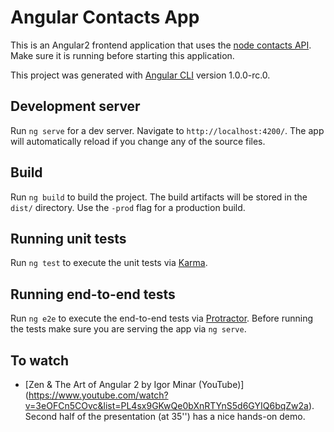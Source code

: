 # Angular Contacts App

This is an Angular2 frontend application that uses the [node contacts API](https://github.com/avansinformatica/node-contacts-api). Make sure it is running before starting this application.

This project was generated with [Angular CLI](https://github.com/angular/angular-cli) version 1.0.0-rc.0.

## Development server
Run `ng serve` for a dev server. Navigate to `http://localhost:4200/`. The app will automatically reload if you change any of the source files.

## Build

Run `ng build` to build the project. The build artifacts will be stored in the `dist/` directory. Use the `-prod` flag for a production build.

## Running unit tests

Run `ng test` to execute the unit tests via [Karma](https://karma-runner.github.io).

## Running end-to-end tests

Run `ng e2e` to execute the end-to-end tests via [Protractor](http://www.protractortest.org/).
Before running the tests make sure you are serving the app via `ng serve`.

## To watch
- [Zen & The Art of Angular 2 by Igor Minar (YouTube)] (https://www.youtube.com/watch?v=3eOFCn5COvc&list=PL4sx9GKwQe0bXnRTYnS5d6GYIQ6bqZw2a). Second half of the presentation (at 35'') has a nice hands-on demo.
